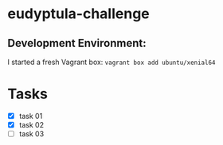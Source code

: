 # eudyptula-challenge

## Development Environment:

I started a fresh Vagrant box: `vagrant box add ubuntu/xenial64`

Tasks
======


- [x] task 01
- [x] task 02
- [ ] task 03
